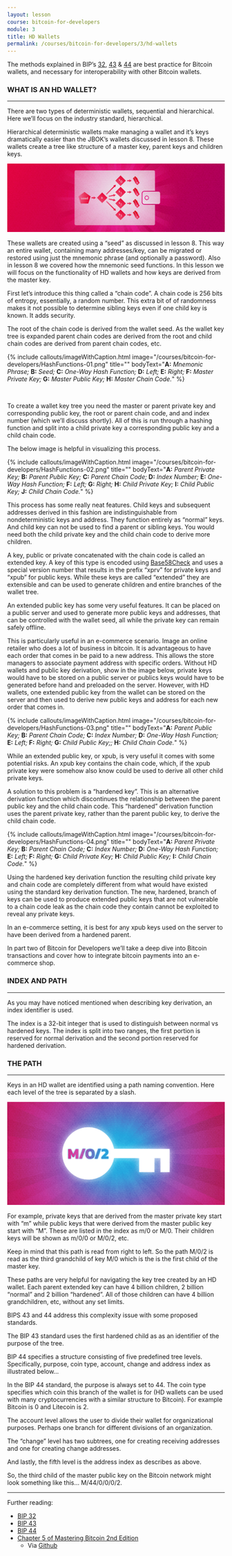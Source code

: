 ```yaml
---
layout: lesson
course: bitcoin-for-developers
module: 3
title: HD Wallets
permalink: /courses/bitcoin-for-developers/3/hd-wallets
---
```


<span>
<span class="openingParagraph">
The methods explained in BIP’s <a href="https://github.com/bitcoin/bips/blob/master/bip-0032.mediawiki" target="_blank" rel="noopener noreferrer">32</a>, <a href="https://github.com/bitcoin/bips/blob/master/bip-0043.mediawiki" target="_blank" rel="noopener noreferrer">43</a> &amp; <a href="https://github.com/bitcoin/bips/blob/master/bip-0044.mediawiki" target="_blank" rel="noopener noreferrer">44</a> are best practice for Bitcoin wallets, and necessary for interoperability with other Bitcoin wallets.</span>
&nbsp;

<h3>WHAT IS AN HD WALLET?</h3>

<hr />

There are two types of deterministic wallets, sequential and hierarchical. Here we’ll focus on the industry standard, hierarchical.

Hierarchical deterministic wallets make managing a wallet and it’s keys dramatically easier than the JBOK’s wallets discussed in lesson 8. These wallets create a tree like structure of a master key, parent keys and children keys.

<img src="/assets/img/courses/bitcoin-for-developers/KWallets-02.png" />

These wallets are created using a “seed” as discussed in lesson 8. This way an entire wallet, containing many addresses/key, can be migrated or restored using just the mnemonic phrase (and optionally a password). Also in lesson 8 we covered how the mnemonic seed functions. In this lesson we will focus on the functionality of HD wallets and how keys are derived from the master key.

First let’s introduce this thing called a “chain code”. A chain code is 256 bits of entropy, essentially, a random number. This extra bit of of randomness makes it not possible to determine sibling keys even if one child key is known. It adds security.

The root of the chain code is derived from the wallet seed. As the wallet key tree is expanded parent chain codes are derived from the root and child chain codes are derived from parent chain codes, etc.

{% include callouts/imageWithCaption.html
	image="/courses/bitcoin-for-developers/HashFunctions-01.png"
	title=""
	bodyText="<b>A:</b> <i>Mnemonic Phrase;</i> <b>B:</b> <i>Seed;</i> <b>C:</b> <i>One-Way Hash Function;</i> <b>D:</b> <i>Left;</i> <b>E:</b> <i>Right;</i> <b>F:</b> <i>Master Private Key;</i> <b>G:</b> <i>Master Public Key;</i> <b>H:</b> <i>Master Chain Code.</i>"
%}

<br>

To create a wallet key tree you need the master or parent private key and corresponding public key, the root or parent chain code, and and index number (which we’ll discuss shortly). All of this is run through a hashing function and split into a child private key a corresponding public key and a child chain code.

The below image is helpful in visualizing this process.

{% include callouts/imageWithCaption.html
	image="/courses/bitcoin-for-developers/HashFunctions-02.png"
	title=""
	bodyText="<b>A:</b> <i>Parent Private Key;</i> <b>B:</b> <i>Parent Public Key;</i> <b>C:</b> <i>Parent Chain Code;</i> <b>D:</b> <i>Index Number;</i> <b>E:</b> <i>One-Way Hash Function;</i> <b>F:</b> <i>Left;</i> <b>G:</b> <i>Right;</i> <b>H:</b> <i>Child Private Key;</i> <b>I:</b> <i>Child Public Key;</i> <b>J:</b> <i>Child Chain Code.</i>"
%}
<br>

This process has some really neat features. Child keys and subsequent addresses derived in this fashion are indistinguishable from nondeterministic keys and address. They function entirely as “normal” keys. And child key can not be used to find a parent or sibling keys. You would need both the child private key and the child chain code to derive more children.

A key, public or private concatenated with the chain code is called an extended key. A key of this type is encoded using <a href="https://en.bitcoin.it/wiki/Base58Check_encoding">Base58Check</a> and uses a special version number that results in the prefix “xprv” for private keys and “xpub” for public keys. While these keys are called “extended” they are extensible and can be used to generate children and entire branches of the wallet tree.

An extended public key has some very useful features. It can be placed on a public server and used to generate more public keys and addresses, that can be controlled with the wallet seed, all while the private key can remain safely offline.

This is particularly useful in an e-commerce scenario. Image an online retailer who does a lot of business in bitcoin. It is advantageous to have each order that comes in be paid to a new address. This allows the store managers to associate payment address with specific orders. Without HD wallets and public key derivation, show in the image below, private keys would have to be stored on a public server or publics keys would have to be generated before hand and preloaded on the server. However, with HD wallets, one extended public key from the wallet can be stored on the server and then used to derive new public keys and address for each new order that comes in.

{% include callouts/imageWithCaption.html
	image="/courses/bitcoin-for-developers/HashFunctions-03.png"
	title=""
	bodyText="<b>A:</b> <i>Parent Public Key;</i> <b>B:</b> <i>Parent Chain Code;</i> <b>C:</b> <i>Index Number;</i> <b>D:</b> <i>One-Way Hash Function;</i> <b>E:</b> <i>Left;</i> <b>F:</b> <i>Right;</i> <b>G:</b> <i>Child Public Key;;</i> <b>H:</b> <i>Child Chain Code.</i>"
%}
<br>

While an extended public key, or xpub, is very useful it comes with some potential risks. An xpub key contains the chain code, which, if the xpub private key were somehow also know could be used to derive all other child private keys.

A solution to this problem is a “hardened key”. This is an alternative derivation function which discontinues the relationship between the parent public key and the child chain code. This “hardened” derivation function uses the parent private key, rather than the parent public key, to derive the child chain code.

{% include callouts/imageWithCaption.html
	image="/courses/bitcoin-for-developers/HashFunctions-04.png"
	title=""
	bodyText="<b>A:</b> <i>Parent Private Key;</i> <b>B:</b> <i>Parent Chain Code;</i> <b>C:</b> <i>Index Number;</i> <b>D:</b> <i>One-Way Hash Function;</i> <b>E:</b> <i>Left;</i> <b>F:</b> <i>Right;</i> <b>G:</b> <i>Child Private Key;</i> <b>H:</b> <i>Child Public Key;</i> <b>I:</b> <i>Child Chain Code.</i>"
%}
<br>

Using the hardened key derivation function the resulting child private key and chain code are completely different from what would have existed using the standard key derivation function. The new, hardened, branch of keys can be used to produce extended public keys that are not vulnerable to a chain code leak as the chain code they contain cannot be exploited to reveal any private keys.

In an e-commerce setting, it is best for any xpub keys used on the server to have been derived from a hardened parent.

In part two of Bitcoin for Developers we’ll take a deep dive into Bitcoin transactions and cover how to integrate bitcoin payments into an e-commerce shop.
<h3>INDEX AND PATH</h3>

<hr />

As you may have noticed mentioned when describing key derivation, an index identifier is used.

The index is a 32-bit integer that is used to distinguish between normal vs hardened keys. The index is split into two ranges, the first portion is reserved for normal derivation and the second portion reserved for hardened derivation.
<h3>THE PATH</h3>

<hr />

Keys in an HD wallet are identified using a path naming convention. Here each level of the tree is separated by a slash.

<img src="/assets/img/courses/bitcoin-for-developers/KeyWalletPath-01.png" />

For example, private keys that are derived from the master private key start with “m” while public keys that were derived from the master public key start with “M”. These are listed in the index as m/0 or M/0. Their children keys will be shown as m/0/0 or M/0/2, etc.

Keep in mind that this path is read from right to left. So the path M/0/2 is read as the third grandchild of key M/0 which is the is the first child of the master key.

These paths are very helpful for navigating the key tree created by an HD wallet. Each parent extended key can have 4 billion children, 2 billion “normal” and 2 billion “hardened”. All of those children can have 4 billion grandchildren, etc, without any set limits.

BIPS 43 and 44 address this complexity issue with some proposed standards.

The BIP 43 standard uses the first hardened child as as an identifier of the purpose of the tree.

BIP 44 specifies a structure consisting of five predefined tree levels. Specifically, purpose, coin type, account, change and address index as illustrated below…

In the BIP 44 standard, the purpose is always set to 44. The coin type specifies which coin this branch of the wallet is for (HD wallets can be used with many cryptocurrencies with a similar structure to Bitcoin). For example Bitcoin is 0 and Litecoin is 2.

The account level allows the user to divide their wallet for organizational purposes. Perhaps one branch for different divisions of an organization.

The “change” level has two subtrees, one for creating receiving addresses and one for creating change addresses.

And lastly, the fifth level is the address index as describes as above.

So, the third child of the master public key on the Bitcoin network might look something like this… M/44/0/0/0/2.
<br>
<hr />

Further reading:
<ul>
 	<li><a href="https://github.com/bitcoin/bips/blob/master/bip-0032.mediawiki" target="_blank" rel="noopener noreferrer">BIP 32</a></li>
 	<li><a href="https://github.com/bitcoin/bips/blob/master/bip-0043.mediawiki" target="_blank" rel="noopener noreferrer">BIP 43</a></li>
 	<li><a href="https://github.com/bitcoin/bips/blob/master/bip-0044.mediawiki" target="_blank" rel="noopener noreferrer">BIP 44</a></li>
 	<li><a href="https://www.amazon.com/Mastering-Bitcoin-Programming-Open-Blockchain-ebook/dp/B071K7FCD4" target="_blank" rel="noopener noreferrer">Chapter 5 of Mastering Bitcoin 2nd Edition</a>
<ul>
 	<li>Via <a href="https://github.com/bitcoinbook/bitcoinbook/blob/develop/ch05.asciidoc" target="_blank" rel="noopener noreferrer">Github</a></li>
</ul>
</li>
</ul>

